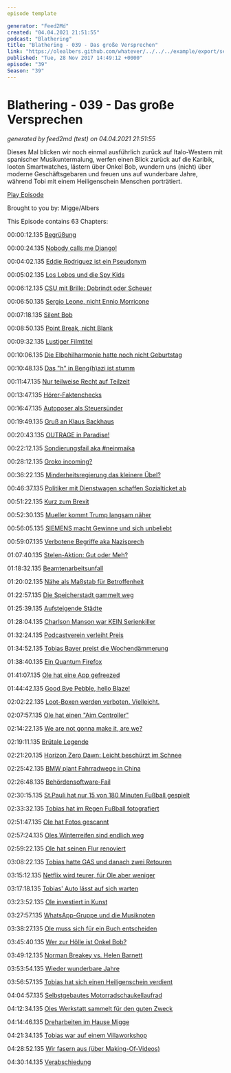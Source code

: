 ```yaml
---
episode template

generator: "Feed2Md"
created: "04.04.2021 21:51:55"
podcast: "Blathering"
title: "Blathering - 039 - Das große Versprechen"
link: "https://olealbers.github.com/whatever/../../../example/export/seasons/2/2017/11/Blathering - 039 - Das große Versprechen.md"
published: "Tue, 28 Nov 2017 14:49:12 +0000"
episode: "39"
Season: "39"
---
```


# Blathering - 039 - Das große Versprechen
_generated by feed2md (test) on 04.04.2021 21:51:55_

Dieses Mal blicken wir noch einmal ausführlich zurück auf Italo-Western mit spanischer Musikuntermalung, werfen einen Blick zurück auf die Karibik, looten Smartwatches, lästern über Onkel Bob, wundern uns (nicht) über moderne Geschäftsgebaren und freuen uns auf wunderbare Jahre, während Tobi mit einem Heiligenschein Menschen porträtiert.

[Play Episode](https://www.blathering.de/podlove/file/372/s/feed/c/mp3/blathering_039.mp3)

Brought to you by: Migge/Albers

This Episode contains 63 Chapters:


00:00:12.135 [Begrüßung]()

00:00:24.135 [Nobody calls me Django!](https://de.wikipedia.org/wiki/Schnodderdeutsch)

00:04:02.135 [Eddie Rodriguez ist ein Pseudonym](https://de.wikipedia.org/wiki/Eddie_Rodriguez)

00:05:02.135 [Los Lobos und die Spy Kids](https://de.wikipedia.org/wiki/Los_Lobos)

00:06:12.135 [CSU mit Brille: Dobrindt oder Scheuer](https://de.wikipedia.org/wiki/Andreas_Scheuer)

00:06:50.135 [Sergio Leone, nicht Ennio Morricone](https://de.wikipedia.org/wiki/Sergio_Leone)

00:07:18.135 [Silent Bob](https://de.wikipedia.org/wiki/Kevin_Smith)

00:08:50.135 [Point Break, nicht Blank](https://de.wikipedia.org/wiki/Point_Blank)

00:09:32.135 [Lustiger Filmtitel](https://de.wikipedia.org/wiki/Clerks_%E2%80%93_Die_Ladenh%C3%Bcter)

00:10:06.135 [Die Elbphilharmonie hatte noch nicht Geburtstag](https://de.wikipedia.org/wiki/Elbphilharmonie)

00:10:48.135 [Das "h" in Beng(h)azi ist stumm](https://en.wikipedia.org/wiki/2012_Benghazi_attack)

00:11:47.135 [Nur teilweise Recht auf Teilzeit](http://www.faz.net/aktuell/wirtschaft/gesetz-von-nahles-rueckkehrrecht-aus-teilzeit-in-vollzeit-gescheitert-15029585.html)

00:13:47.135 [Hörer-Faktenchecks](https://de.wikipedia.org/wiki/Dogma_(Film))

00:16:47.135 [Autoposer als Steuersünder](https://www.presseportal.de/blaulicht/pm/6337/3792650)

00:19:49.135 [Gruß an Klaus Backhaus](https://twitter.com/kbmusicmc)

00:20:43.135 [OUTRAGE in Paradise!](https://youtu.be/ex4rYsjxsdg)

00:22:12.135 [Sondierungsfail aka #neinmaika](https://twitter.com/Illuminatus23/status/932647367987343362)

00:28:12.135 [Groko incoming?](https://www.kuechenstud.io/lagedernation/2017/11/24/ldn076-jamaika-gescheitert-neuwahlen-minderheitsregierung-groko-breitbandausbau-failt-lufthansa-monopol/)

00:36:22.135 [Minderheitsregierung das kleinere Übel?](http://www.zeit.de/politik/deutschland/2017-08/asylpolitik-thomas-de-maiziere-familiennachzug-aussetzung)

00:46:37.135 [Politiker mit Dienstwagen schaffen Sozialticket ab](https://www.ksta.de/nrw/oepnv-vrs-will-sozialticket-weiterfuehren---debatte-um--ticketstudenten---28945178)

00:51:22.135 [Kurz zum Brexit](http://www.tagesschau.de/ausland/eu-ostgipfel-103.html)

00:52:30.135 [Mueller kommt Trump langsam näher](https://www.nytimes.com/2017/11/23/us/politics/flynn-mueller-russia-trump.html)

00:56:05.135 [SIEMENS macht Gewinne und sich unbeliebt](http://www.schwaebische.de/wirtschaft/aktuelle-nachrichten_artikel,-Siemens-steigert-Gewinn-und-entlaesst-Mitarbeiter-_arid,10767236.html)

00:59:07.135 [Verbotene Begriffe aka Nazisprech](http://www.bento.de/politik//nazi-sprech-benutzt-du-diese-saetze-im-alltag-1827666/)

01:07:40.135 [Stelen-Aktion: Gut oder Meh?](https://logbuch-netzpolitik.de/lnp236-marktgerechte-bepreisung)

01:18:32.135 [Beamtenarbeitsunfall](https://www.shz.de/deutschland-welt/panorama/sturz-eines-schlafenden-beamten-id458856.html)

01:20:02.135 [Nähe als Maßstab für Betroffenheit](https://twitter.com/noktara_de/status/934119003483668480)

01:22:57.135 [Die Speicherstadt gammelt weg](https://www.ndr.de/nachrichten/hamburg/Barkassen-Kapitaene-gegen-Kaimauer-Sanierung,barkassen106.html)

01:25:39.135 [Aufsteigende Städte](https://www.youtube.com/watch?v=zOgle88sKro)

01:28:04.135 [Charlson Manson war KEIN Serienkiller](https://www.hoaxilla.com/hoaxilla-208-charles-manson-hoaxilla-crime/)

01:32:24.135 [Podcastverein verleiht Preis](https://sendegate.de/t/podcastverein-verleiht-podcastpreis-2017/4949)

01:34:52.135 [Tobias Bayer preist die Wochendämmerung](http://wochendaemmerung.de/119-kartoffeln-werden-umgevolkt/)

01:38:40.135 [Ein Quantum Firefox](https://www.heise.de/ct/ausgabe/2017-25-Mozilla-veroeffentlicht-Firefox-Quantum-3895308.html)

01:41:07.135 [Ole hat eine App gefreezed](http://www.zdnet.de/88318031/oneplus-vorinstallierte-app-ermoeglicht-root-zugriff-update/)

01:44:42.135 [Good Bye Pebble, hello Blaze!](https://www.fitbit.com/de/blaze)

02:02:22.135 [Loot-Boxen werden verboten. Vielleicht.](https://www.golem.de/news/lootboxen-battlefront-2-ist-ein-star-wars-onlinecasino-fuer-kids-1711-131287.html)

02:07:57.135 [Ole hat einen "Aim Controller"](https://plus.google.com/+OleAlbers/posts/7nKM4wwWfAx)

02:14:22.135 [We are not gonna make it, are we?](https://www.golem.de/news/boston-dynamics-humanoider-roboter-atlas-macht-salto-rueckwaerts-1711-131213.html)

02:19:11.135 [Brütale Legende](http://www.gamestar.de/artikel/bruetal-legend-aktuell-im-humble-store-komplett-kostenlos,3322498.html)

02:21:20.135 [Horizon Zero Dawn: Leicht beschürzt im Schnee](http://www.gamersglobal.de/news/114627/feminist-frequency-video-zu-ruestungen-weiblicher-spielecharaktere)

02:25:42.135 [BMW plant Fahrradwege in China](https://www.wired.de/collection/life/bmw-stellt-den-fahrradweg-der-zukunft-vor)

02:26:48.135 [Behördensoftware-Fail](https://netzpolitik.org/2017/it-in-den-rathaeusern-sicherheitsluecken-wohin-man-schaut/)

02:30:15.135 [St.Pauli hat nur 15 von 180 Minuten Fußball gespielt](https://www.stefangroenveld.de/2017/15-minuten-fussball-retten-einen-punkt/)

02:33:32.135 [Tobias hat im Regen Fußball fotografiert](http://hurz.me/r0)

02:51:47.135 [Ole hat Fotos gescannt](https://play.google.com/store/apps/details?id=com.google.android.apps.photos.scanner&hl=de)

02:57:24.135 [Oles Winterreifen sind endlich weg]()

02:59:22.135 [Ole hat seinen Flur renoviert]()

03:08:22.135 [Tobias hatte GAS und danach zwei Retouren](https://en.wikipedia.org/wiki/Gear_Acquisition_Syndrome)

03:15:12.135 [Netflix wird teurer, für Ole aber weniger](https://www.netflix.com/de/)

03:17:18.135 [Tobias' Auto lässt auf sich warten](http://www.hyundai.de/Modelle/IONIQ.html)

03:23:52.135 [Ole investiert in Kunst](https://www.etsy.com/de/)

03:27:57.135 [WhatsApp-Gruppe und die Musiknoten](https://de.wikipedia.org/wiki/Note_(Musik))

03:38:27.135 [Ole muss sich für ein Buch entscheiden](https://www.buch.de/shop/home/show/)

03:45:40.135 [Wer zur Hölle ist Onkel Bob?](https://fotografie-bartels.weebly.com/blog/wer-ist-eigentlich-dieser-onkel-bob)

03:49:12.135 [Norman Breakey vs. Helen Barnett](http://www.mum-deo.com/de_CH/ueber-mum/geschichte/)

03:53:54.135 [Wieder wunderbare Jahre](https://de.wikipedia.org/wiki/Wunderbare_Jahre)

03:56:57.135 [Tobias hat sich einen Heiligenschein verdient](https://de.wikipedia.org/wiki/Heiligenschein)

04:04:57.135 [Selbstgebautes Motorradschaukellaufrad](https://twitter.com/tmigge/status/933440190558941186)

04:12:34.135 [Oles Werkstatt sammelt für den guten Zweck](https://www.auteo.online/)

04:14:46.135 [Dreharbeiten im Hause Migge](https://www.youtube.com/watch?v=srHiu7yOY0Q)

04:21:34.135 [Tobias war auf einem Villaworkshop](https://twitter.com/tmigge/status/933783581226340352)

04:28:52.135 [Wir fasern aus (über Making-Of-Videos)]()

04:30:14.135 [Verabschiedung]()


